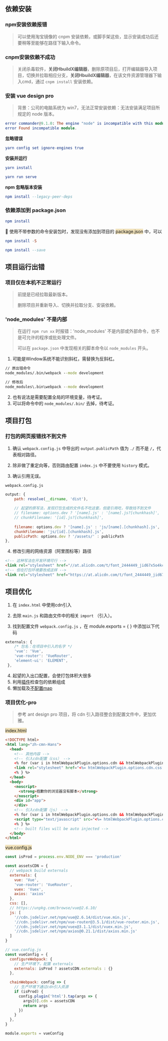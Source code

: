 ## 依赖安装

### npm安装依赖报错

> 可以使用淘宝镜像的 cnpm 安装依赖，或脚手架这些，显示安装成功后还要稍等至能够在路径下输入命令。

### cnpm安装依赖不成功

> 关闭杀毒软件，**关闭HbuildX编辑器**，删除原项目后，打开编辑器导入项目，切换并拉取相应分支，**关闭HbuildX编辑器**，在该文件资源管理器下输入cmd，通过 `cnpm install` 安装依赖。



### 安装 vue design pro

> 背景：公司的电脑系统为 win7，无法正常安装依赖：无法安装满足项目所规定的 node 版本。

```elm
error commander@9.1.0: The engine "node" is incompatible with this module. Expected version "^12.20.0 || >=14". Got "12.12.0"
error Found incompatible module.
```



**忽略错误**

```elm
yarn config set ignore-engines true
```

**安装并运行**

```elm
yarn install
```

```elm
yarn run serve
```



**npm 忽略版本安装**

```elm
npm install --legacy-peer-deps
```



### 依赖添加到 package.json

```elm
npm install
```

:octopus: 使用不带参数的命令安装包时，发现没有添加到项目的 <span style="backGround: #efe0b9">package.json</span> 中，可以

```elm
npm install -S
```

```elm
npm install --save
```



## 项目运行出错

### 项目仅在本机不正常运行

> 前提是已经拉取最新版本。  
>
> 删除项目并重新导入、切换并拉取分支、安装依赖。 

### 'node_modules' 不是内部

> 在运行 `npm run xx` 时报错：'node_modules' 不是内部或外部命令，也不是可允许的程序或批处理文件。  
>
> 可以在 `package.json` 中发现相关的脚本命令以 `node_modules` 开头。

1. 可能是Window系统不能识别斜杠，需替换为反斜杠。

```cmd
// 原出错命令
node_modules/.bin/webpack --mode development

// 修改后
node_modules\.bin\webpack --mode development
```

2. 也有说法是需要配置全局的环境变量，待考证。
3. 可以将命令中的 `node_modules/.bin/` 去掉，待考证。



## 项目打包

###  打包的网页报错找不到文件

1. 确认 `webpack.config.js` 中导出的 `output.publicPath` 值为 `./` 而不是 `/`，代表相对路径。
2. 除非做了重定向等，否则路由配置 `index.js` 中不要使用 `history` 模式。

3. 确认引用无误。

`webpack.config.js`

```javascript
output: {
    path: resolve(__dirname, 'dist'),
       
    // 起望的原写法，发现打包生成的文件名不吃这套，但是引用吃，导致找不到文件
    // filename: options.dev ? '[name].js' : '[name].js?[chunkhash]',
    // chunkFilename: '[id].js?[chunkhash]',
        
    filename: options.dev ? '[name].js' : 'js/[name].[chunkhash].js',
    chunkFilename: 'js/[id].[chunkhash].js',
    publicPath: options.dev ? '/assets/' : publicPath
},
```

4. 修改引用的网络资源（阿里图标等）路径

```html
<!-- 这种写法在开发环境可行 -->
<link rel="stylesheet" href="//at.alicdn.com/t/font_2444449_jid67x5o4kc.css">
<!-- 但在打包环境要改成这样 -->
<link rel="stylesheet" href="https://at.alicdn.com/t/font_2444449_jid67x5o4kc.css">
```



## 项目优化

1.  在 `index.html` 中使用cdn引入
2.  去除 `main.js` 和路由文件中的相关 `import` （引入）。

3.  找到配置文件 `webpack.config.js` ，在 module.exports = { } 中添加以下代码

```javascript
externals: {
    /* 包名：在项目中引入的名字 */
    'vue': 'Vue',
    'vue-router': 'VueRouter',
    'element-ui': 'ELEMENT',
 },
```

4. 起望的入出口配置，会使打包体积大很多
5. 利用[插件](https://www.jianshu.com/p/4cdaeaa01fd5)检查包的依赖组成
6. 懒加载及[不配置map](https://www.cnblogs.com/wjunwei/p/9242142.html)



### 项目优化-pro

> 参考 ant design pro 项目，将 cdn 引入路径整合到配置文件中，更加优雅。

<span style="backGround: #efe0b9">index.html</span>

```html
<!DOCTYPE html>
<html lang="zh-cmn-Hans">
  <head>
    <!-- 其他内容 -->
    <!-- 引入cdn配置（css） -->
    <% for (var i in htmlWebpackPlugin.options.cdn && htmlWebpackPlugin.options.cdn.css) { %>
    <link rel="stylesheet" href="<%= htmlWebpackPlugin.options.cdn.css[i] %>" />
    <% } %>
  </head>
  <body>
    <noscript>
      <strong>抱歉你的浏览器没有脚本</strong>
    </noscript>
    <div id="app">
    </div>
    <!-- 引入cdn配置（js） -->
    <% for (var i in htmlWebpackPlugin.options.cdn && htmlWebpackPlugin.options.cdn.js) { %>
    <script type="text/javascript" src="<%= htmlWebpackPlugin.options.cdn.js[i] %>"></script>
    <% } %>
    <!-- built files will be auto injected -->
  </body>
</html>
```

<span style="backGround: #efe0b9">vue.config.js</span>

```javascript
const isProd = process.env.NODE_ENV === 'production'

const assetsCDN = {
  // webpack build externals
  externals: {
    vue: 'Vue',
    'vue-router': 'VueRouter',
    vuex: 'Vuex',
    axios: 'axios'
  },
  css: [],
  // https://unpkg.com/browse/vue@2.6.10/
  js: [
    '//cdn.jsdelivr.net/npm/vue@2.6.14/dist/vue.min.js',
    '//cdn.jsdelivr.net/npm/vue-router@3.5.1/dist/vue-router.min.js',
    '//cdn.jsdelivr.net/npm/vuex@3.1.1/dist/vuex.min.js',
    '//cdn.jsdelivr.net/npm/axios@0.21.1/dist/axios.min.js'
  ]
}

// vue.config.js
const vueConfig = {
  configureWebpack: {
    // 生产环境下，配置 externals
    externals: isProd ? assetsCDN.externals : {}
  },

  chainWebpack: config => {
    // 生产环境下通过cdn引入资源
    if (isProd) {
      config.plugin('html').tap(args => {
        args[0].cdn = assetsCDN
        return args
      })
    }
  },
}

module.exports = vueConfig
```


